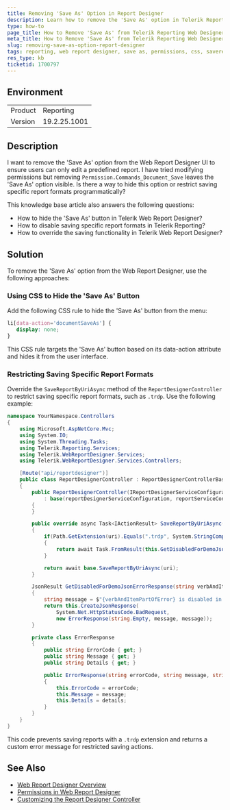 ```yaml
---
title: Removing 'Save As' Option in Report Designer
description: Learn how to remove the 'Save As' option in Telerik Reporting's Web Report Designer and restrict saving specific report formats.
type: how-to
page_title: How to Remove 'Save As' from Telerik Reporting Web Designer
meta_title: How to Remove 'Save As' from Telerik Reporting Web Designer
slug: removing-save-as-option-report-designer
tags: reporting, web report designer, save as, permissions, css, savereportbyuriasync
res_type: kb
ticketid: 1700797
---
```


## Environment
<table>
<tbody>
<tr>
<td>Product</td>
<td>Reporting</td>
</tr>
<tr>
<td>Version</td>
<td>19.2.25.1001</td>
</tr>
</tbody>
</table>

## Description

I want to remove the 'Save As' option from the Web Report Designer UI to ensure users can only edit a predefined report. I have tried modifying permissions but removing `Permission.Commands_Document_Save` leaves the 'Save As' option visible. Is there a way to hide this option or restrict saving specific report formats programmatically?

This knowledge base article also answers the following questions:
- How to hide the 'Save As' button in Telerik Web Report Designer?
- How to disable saving specific report formats in Telerik Reporting?
- How to override the saving functionality in Telerik Web Report Designer?

## Solution

To remove the 'Save As' option from the Web Report Designer, use the following approaches:

### Using CSS to Hide the 'Save As' Button
Add the following CSS rule to hide the 'Save As' button from the menu:

```css
li[data-action='documentSaveAs'] {
   display: none;
}
```

This CSS rule targets the 'Save As' button based on its data-action attribute and hides it from the user interface.

### Restricting Saving Specific Report Formats
Override the `SaveReportByUriAsync` method of the `ReportDesignerController` to restrict saving specific report formats, such as `.trdp`. Use the following example:

```csharp
namespace YourNamespace.Controllers
{
    using Microsoft.AspNetCore.Mvc;
    using System.IO;
    using System.Threading.Tasks;
    using Telerik.Reporting.Services;
    using Telerik.WebReportDesigner.Services;
    using Telerik.WebReportDesigner.Services.Controllers;

    [Route("api/reportdesigner")]
    public class ReportDesignerController : ReportDesignerControllerBase
    {
        public ReportDesignerController(IReportDesignerServiceConfiguration reportDesignerServiceConfiguration, IReportServiceConfiguration reportServiceConfiguration)
            : base(reportDesignerServiceConfiguration, reportServiceConfiguration)
        {
        }

        public override async Task<IActionResult> SaveReportByUriAsync([FromQuery] string uri)
        {
            if(Path.GetExtension(uri).Equals(".trdp", System.StringComparison.CurrentCultureIgnoreCase))
            {
                return await Task.FromResult(this.GetDisabledForDemoJsonErrorResponse("Saving a report"));
            }

            return await base.SaveReportByUriAsync(uri);
        }

        JsonResult GetDisabledForDemoJsonErrorResponse(string verbAndItemPartOfError)
        {
            string message = $"{verbAndItemPartOfError} is disabled in this demo";
            return this.CreateJsonResponse(
                System.Net.HttpStatusCode.BadRequest,
                new ErrorResponse(string.Empty, message, message));
        }

        private class ErrorResponse
        {
            public string ErrorCode { get; }
            public string Message { get; }
            public string Details { get; }

            public ErrorResponse(string errorCode, string message, string details)
            {
                this.ErrorCode = errorCode;
                this.Message = message;
                this.Details = details;
            }
        }
    }
}
```

This code prevents saving reports with a `.trdp` extension and returns a custom error message for restricted saving actions.

## See Also
- [Web Report Designer Overview](https://docs.telerik.com/reporting/web-report-designer)
- [Permissions in Web Report Designer](https://docs.telerik.com/reporting/web-report-designer-author-report-permissions)
- [Customizing the Report Designer Controller](https://docs.telerik.com/reporting/web-report-designer-custom-report-designer-controller)

